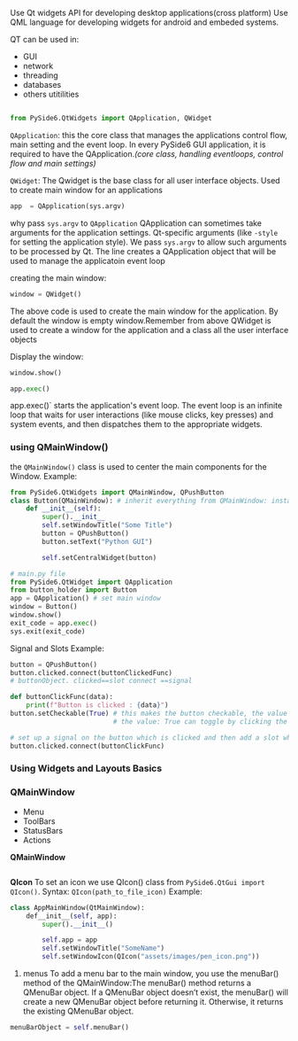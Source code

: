 Use Qt widgets API for developing desktop applications(cross platform)
Use QML language for developing widgets for android and embeded systems.

QT can be used in:
- GUI
- network
- threading
- databases
- others utitilities


```python

from PySide6.QtWidgets import QApplication, QWidget
```
``QApplication``: this the core class that manages the applications control flow, main setting and the event loop. In every PySide6 GUI application, it is required to have the QApplication.*(core class, handling eventloops, control flow and main settings)*

``QWidget``:
The Qwidget is the base class for all user interface objects. Used to create main window for an applications

```python
app  = QApplication(sys.argv)
```
why pass ``sys.argv`` to ``QApplication``
QApplication can sometimes take arguments for the application settings. Qt-specific arguments (like `-style` for setting the application style). We pass `sys.argv` to allow such arguments to be processed by Qt.
The line creates a QApplication object that will be used to manage the applicatoin event loop


creating the main window:
```python
window = QWidget()
```
The above code is used to create the main window for the application. By default the window is empty window.Remember from above QWidget is used to create a window for the application and a class all the user interface objects

Display the window:
```python
window.show()
```

```python
app.exec()
```
app.exec()` starts the application's event loop. The event loop is an infinite loop that waits for user interactions (like mouse clicks, key presses) and system events, and then dispatches them to the appropriate widgets.

### **using QMainWindow()**
the ``QMainWindow()`` class is used to center the main components for the Window.
Example:
```python
from PySide6.QtWidgets import QMainWindow, QPushButton
class Button(QMainWindow): # inherit everything from QMainWindow: instance of button same to window = QMainWindow()
    def __init__(self):
        super().__init__
        self.setWindowTitle("Some Title")
        button = QPushButton()
        button.setText("Python GUI")

        self.setCentralWidget(button)

# main.py file
from PySide6.QtWidget import QApplication
from button_holder import Button
app = QApplication() # set main window
window = Button()
window.show()
exit_code = app.exec()
sys.exit(exit_code)
```


Signal and Slots
Example:
```python
button = QPushButton()
button.clicked.connect(buttonClickedFunc)
# buttonObject. clicked==slot connect ==signal
```

```python
def buttonClickFunc(data):
    print(f"Button is clicked : {data}")
button.setCheckable(True) # this makes the button checkable, the value true is used in this case
                          # the value: True can toggle by clicking the button

# set up a signal on the button which is clicked and then add a slot which is connect
button.clicked.connect(buttonClickFunc)
```


### **Using Widgets and Layouts Basics**


### **QMainWindow**
- Menu
- ToolBars
- StatusBars
- Actions


**QMainWindow**
```python


```

**QIcon**
To set an icon we use QIcon() class from  ``PySide6.QtGui import QIcon()``.
Syntax: ``QIcon(path_to_file_icon)``
Example:
```python
class AppMainWindow(QtMainWindow):
    def__init__(self, app):
        super().__init__()

        self.app = app
        self.setWindowTitle("SomeName")
        self.setWindowIcon(QIcon("assets/images/pen_icon.png"))
```




1. menus
To add a menu bar to the main window, you use the menuBar() method of the QMainWindow:The menuBar() method returns a QMenuBar object. If a QMenuBar object doesn’t exist, the menuBar() will create a new  QMenuBar object before returning it. Otherwise, it returns the existing QMenuBar object.
```python
menuBarObject = self.menuBar()
```
